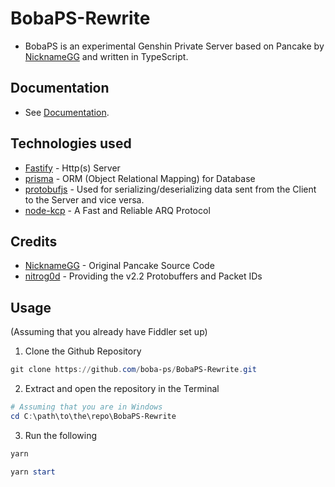 # BobaPS-Rewrite

- BobaPS is an experimental Genshin Private Server based on Pancake by [NicknameGG](https://github.com/NicknameGG) and written in TypeScript.

## Documentation

- See [Documentation](https://github.com/boba-ps/BobaPS-Rewrite/DOCUMENTATION.md).

## Technologies used

- [Fastify](https://fastify.io) - Http(s) Server
- [prisma](https://prisma.io) - ORM (Object Relational Mapping) for Database
- [protobufjs](https://www.npmjs.com/package/protobufjs) - Used for serializing/deserializing data sent from the Client to the Server and vice versa.
- [node-kcp](https://www.npmjs.com/package/node-kcp) - A Fast and Reliable ARQ Protocol

## Credits

- [NicknameGG](https://github.com/NicknameGG) - Original Pancake Source Code
- [nitrog0d](https://github.com/nitrog0d) - Providing the v2.2 Protobuffers and Packet IDs

## Usage

(Assuming that you already have Fiddler set up)

1. Clone the Github Repository

```powershell
git clone https://github.com/boba-ps/BobaPS-Rewrite.git
```

2. Extract and open the repository in the Terminal

```powershell
# Assuming that you are in Windows
cd C:\path\to\the\repo\BobaPS-Rewrite
```

3. Run the following

```powershell
yarn
```

```powershell
yarn start
```

